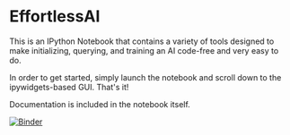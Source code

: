 # EffortlessAI
This is an IPython Notebook that contains a variety of tools
designed to make initializing, querying, and training an AI code-free and very easy to do.

In order to get started, simply launch the notebook and scroll down to the ipywidgets-based GUI. That's it!

Documentation is included in the notebook itself.

[![Binder](https://mybinder.org/badge.svg)](https://mybinder.org/v2/gh/dandip/EffortlessAI/master)
